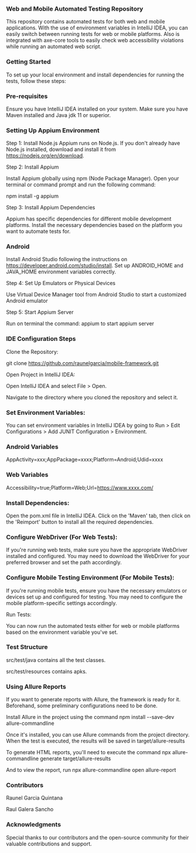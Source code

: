 ### Web and Mobile Automated Testing Repository

This repository contains automated tests for both web and mobile applications. With the use of environment variables in IntelliJ IDEA, you can easily switch between running tests for web or mobile platforms. Also is integrated with axe-core tools to easily check web accessibility violations while running an automated web script.

### Getting Started
To set up your local environment and install dependencies for running the tests, follow these steps:

### Pre-requisites
Ensure you have IntelliJ IDEA installed on your system.
Make sure you have Maven installed and Java jdk 11 or superior.

### Setting Up Appium Environment

Step 1: Install Node.js
Appium runs on Node.js. If you don't already have Node.js installed, download and install it from https://nodejs.org/en/download.

Step 2: Install Appium

Install Appium globally using npm (Node Package Manager). Open your terminal or command prompt and run the following command: 

npm install -g appium

Step 3: Install Appium Dependencies

Appium has specific dependencies for different mobile development platforms. Install the necessary dependencies based on the platform you want to automate tests for.

### Android
Install Android Studio following the instructions on https://developer.android.com/studio/install.
Set up ANDROID_HOME and JAVA_HOME environment variables correctly.

Step 4: Set Up Emulators or Physical Devices

Use Virtual Device Manager tool from Android Studio to start a customized Android emulator

Step 5: Start Appium Server

Run on terminal the command: appium to start appium server

### IDE Configuration Steps
Clone the Repository:

git clone https://github.com/raunelgarcia/mobile-framework.git

Open Project in IntelliJ IDEA:

Open IntelliJ IDEA and select File > Open.

Navigate to the directory where you cloned the repository and select it.

### Set Environment Variables:

You can set environment variables in IntelliJ IDEA by going to Run > Edit Configurations > Add JUNIT Configuration > Environment.

### Android Variables
AppActivity=xxx;AppPackage=xxxx;Platform=Android;Udid=xxxx

### Web Variables
Accessibility=true;Platform=Web;Url=https://www.xxxx.com/

### Install Dependencies:

Open the pom.xml file in IntelliJ IDEA. Click on the 'Maven' tab, then click on the 'Reimport' button to install all the required dependencies.

### Configure WebDriver (For Web Tests):

If you're running web tests, make sure you have the appropriate WebDriver installed and configured. You may need to download the WebDriver for your preferred browser and set the path accordingly.

### Configure Mobile Testing Environment (For Mobile Tests):

If you're running mobile tests, ensure you have the necessary emulators or devices set up and configured for testing. You may need to configure the mobile platform-specific settings accordingly.

Run Tests:

You can now run the automated tests either for web or mobile platforms based on the environment variable you've set.

### Test Structure

src/test/java contains all the test classes.

src/test/resources contains apks.

### Using Allure Reports

If you want to generate reports with Allure, the framework is ready for it. Beforehand, some preliminary configurations need to be done.

Install Allure in the project using the command npm install --save-dev allure-commandline

Once it's installed, you can use Allure commands from the project directory. When the test is executed, the results will be saved in target/allure-results

To generate HTML reports, you'll need to execute the command npx allure-commandline generate target/allure-results

And to view the report, run npx allure-commandline open allure-report

### Contributors

Raunel Garcia Quintana

Raul Galera Sancho

### Acknowledgments

Special thanks to our contributors and the open-source community for their valuable contributions and support.
